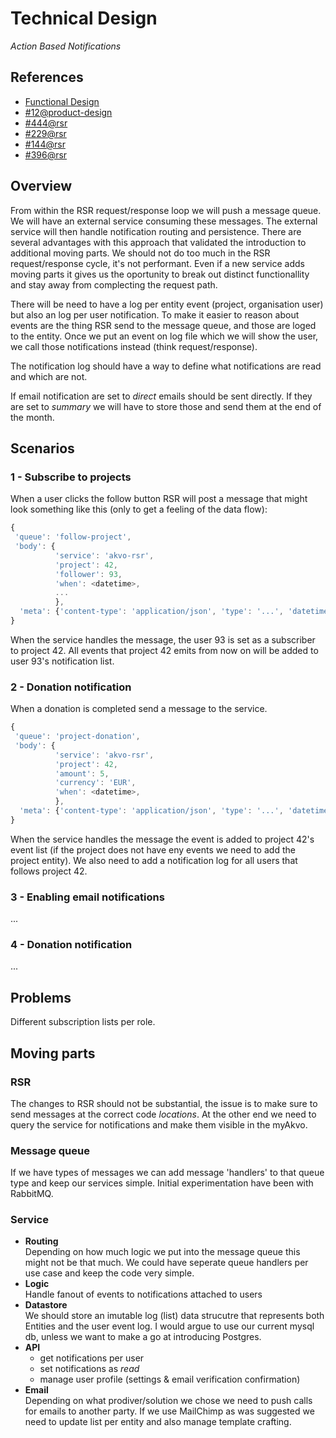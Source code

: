 # Technical Design
*Action Based Notifications*

## References
- [Functional Design](https://github.com/akvo/akvo-product-design/blob/master/RSR/Features/12-ActionBasedNotifications/FunctionalDesign/ActionBasedNotifications.md)
- [#12@product-design](https://github.com/akvo/akvo-product-design/issues/12)
- [#444@rsr](https://github.com/akvo/akvo-rsr/issues/444)
- [#229@rsr](https://github.com/akvo/akvo-rsr/issues/229)
- [#144@rsr](https://github.com/akvo/akvo-rsr/issues/144)
- [#396@rsr](https://github.com/akvo/akvo-rsr/issues/396)


## Overview
From within the RSR request/response loop we will push a message queue. We will have an external service consuming these messages. The external service will then handle notification routing and persistence. There are several advantages with this approach that validated the introduction to additional moving parts. We should not do too much in the RSR request/response cycle, it's not performant. Even if a new service adds moving parts it gives us the oportunity to break out distinct functionallity and stay away from complecting the request path.

There will be need to have a log per entity event (project, organisation user) but also an log per user notification. To make it easier to reason about events are the thing RSR send to the message queue, and those are loged to the entity. Once we put an event on log file which we will show the user, we call those notifications instead (think request/response). 

The notification log should have a way to define what notifications are read and which are not. 

If email notification are set to *direct* emails should be sent directly. If they are set to *summary* we will have to store those and send them at the end of the month.


## Scenarios

### 1 - Subscribe to projects
When a user clicks the follow button RSR will post a message that might look something like this (only to get a feeling of the data flow):

```javascript
{
 'queue': 'follow-project',
 'body': {
 		  'service': 'akvo-rsr',
 		  'project': 42,
          'follower': 93,
          'when': <datetime>,
          ...
          },
  'meta': {'content-type': 'application/json', 'type': '...', 'datetime': '?'}
}
```

When the service handles the message, the user 93 is set as a subscriber to project 42. All events that project 42 emits from now on will be added to user 93's notification list.


### 2 - Donation notification
When a donation is completed send a message to the service.

```javascript
{
 'queue': 'project-donation',
 'body': {
 		  'service': 'akvo-rsr',
 		  'project': 42,
 		  'amount': 5,
 		  'currency': 'EUR',
 		  'when': <datetime>,
          },
  'meta': {'content-type': 'application/json', 'type': '...', 'datetime': '?'}
}
```

When the service handles the message the event is added to project 42's event list (if the project does not have eny events we need to add the project entity). We also need to add a notification log for all users that follows project 42.


### 3 - Enabling email notifications
...

### 4 - Donation notification
...

## Problems
Different subscription lists per role.


## Moving parts

### RSR
The changes to RSR should not be substantial, the issue is to make sure to send messages at the correct code *locations*. At the other end we need to query the service for notifications and make them visible in the myAkvo. 

### Message queue
If we have types of messages we can add message 'handlers' to that queue type and keep our services simple. Initial experimentation have been with RabbitMQ. 

### Service
- **Routing**  
  Depending on how much logic we put into the message queue this might not be that much. We could have seperate queue handlers per use case and keep the code very simple.
- **Logic**  
  Handle fanout of events to notifications attached to users
- **Datastore**  
  We should store an imutable log (list) data strucutre that represents both Entities and the user event log. I would argue to use our current mysql db, unless we want to make a go at introducing Postgres.
- **API**  
  - get notifications per user
  - set notifications as *read*
  - manage user profile (settings & email verification confirmation)
- **Email**  
  Depending on what prodiver/solution we chose we need to push calls for emails to another party. If we use MailChimp as was suggested we need to update list per entity and also manage template crafting.

